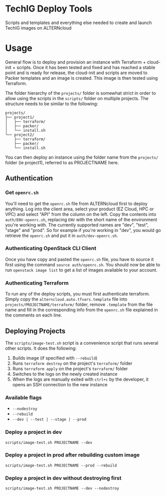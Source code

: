 # TechIG Deploy Tools
Scripts and templates and everything else needed to create and launch TechIG images on ALTERNcloud

# Usage
General flow is to deploy and provision an instance with Terraform + cloud-init + scripts.  Once it has been tested and fixed and has reached a stable point and is ready for release, the cloud-init and scripts are moved to Packer templates and an image is created.  This image is then tested using Terraform.

The folder hierarchy of the `projects/` folder is somewhat strict in order to allow using the scripts in the `scripts/` folder on multiple projects.  The structure needs to be similar to the following:

```
projects/
├── project1/
│   ├── terraform/
│   ├── packer/
│   └── install.sh
└── project2/
    ├── terraform/
    ├── packer/
    └── install.sh
```

You can then deploy an instance using the folder name from the `projects/` folder (ie project1), referred to as PROJECTNAME here.

## Authentication
### Get `openrc.sh`
You'll need to get the `openrc.sh` file from ALTERNcloud first to deploy anything.  Log into the client area, select your product (EZ Cloud, HPC or VPC) and select "API" from the column on the left.  Copy the contents into `auth/ENV-openrc.sh`, replacing `ENV` with the short name of the environment you're working with.  The currently supported names are "dev", "test", "stage" and "prod".  So for example if you're working in "dev", you would go retrieve the `openrc.sh` and put it in `auth/dev-openrc.sh`.

### Authenticating OpenStack CLI Client
Once you have copy and pasted the `openrc.sh` file, you have to source it first using the command `source auth/openrc.sh`.  You should now be able to run `openstack image list` to get a list of images available to your account.

### Authenticating Terraform
To run any of the deploy scripts, you must first authenticate terraform. Simply copy the `alterncloud.auto.tfvars.template` file into `projects/PROJECTNAME/terraform/` folder, remove `.template` from the file name and fill in the corresponding info from the `openrc.sh` file explained in the comments on each line.

## Deploying Projects
The `scripts/image-test.sh` script is a convenience script that runs several other scripts.  It does the following:
1. Builds image (if specified with `--rebuild`)
2. Runs `terraform destroy` on the project's `terraform/` folder
3. Runs `terraform apply` on the project's `terraform/` folder
4. Switches to the logs on the newly created instance
5. When the logs are manually exited with `ctrl+c` by the developer, it opens an SSH connection to the new instance

### Available flags
* `--nodestroy`
* `--rebuild`
* `--dev | --test | --stage | --prod`

### Deploy a project in dev
`scripts/image-test.sh PROJECTNAME --dev`

### Deploy a project in prod after rebuilding custom image
`scripts/image-test.sh PROJECTNAME --prod --rebuild`

### Deploy a project in dev without destroying first
`scripts/image-test.sh PROJECTNAME --dev --nodestroy`